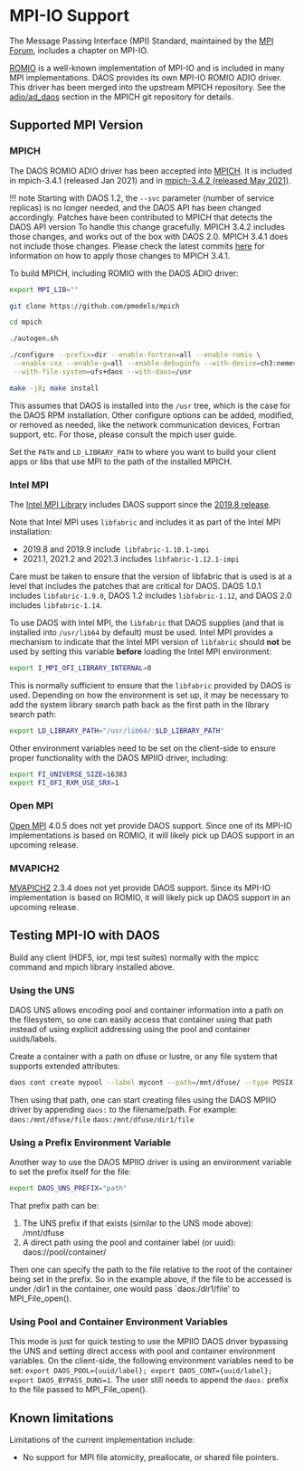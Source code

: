 # MPI-IO Support

The Message Passing Interface (MPI) Standard,
maintained by the [MPI Forum](https://www.mpi-forum.org/docs/),
includes a chapter on MPI-IO.

[ROMIO](https://www.mcs.anl.gov/projects/romio/) is a well-known
implementation of MPI-IO and is included in many MPI implementations.
DAOS provides its own MPI-IO ROMIO ADIO driver.
This driver has been merged into the upstream MPICH repository. See the
[adio/ad\_daos](https://github.com/pmodels/mpich/tree/main/src/mpi/romio/adio/ad_daos)
section in the MPICH git repository for details.

## Supported MPI Version

### MPICH

The DAOS ROMIO ADIO driver has been accepted into [MPICH](https://www.mpich.org/).
It is included in mpich-3.4.1 (released Jan 2021) and in
[mpich-3.4.2 (released May 2021)](https://www.mpich.org/downloads/).

!!! note
    Starting with DAOS 1.2, the `--svc` parameter (number of service replicas)
    is no longer needed, and the DAOS API has been changed accordingly.
    Patches have been contributed to MPICH that detects the DAOS API version
    To handle this change gracefully. MPICH 3.4.2 includes those changes,
    and works out of the box with DAOS 2.0.
    MPICH 3.4.1 does not include those changes. Please check the latest commits
    [here](https://github.com/pmodels/mpich/commits/main?author=mchaarawi)
    for information on how to apply those changes to MPICH 3.4.1.

To build MPICH, including ROMIO with the DAOS ADIO driver:

```bash
export MPI_LIB=""

git clone https://github.com/pmodels/mpich

cd mpich

./autogen.sh

./configure --prefix=dir --enable-fortran=all --enable-romio \
 --enable-cxx --enable-g=all --enable-debuginfo --with-device=ch3:nemesis \
 --with-file-system=ufs+daos --with-daos=/usr

make -j8; make install
```

This assumes that DAOS is installed into the `/usr` tree, which is the case for
the DAOS RPM installation. Other configure options can be added, modified, or
removed as needed, like the network communication devices, Fortran support,
etc. For those, please consult the mpich user guide.

Set the `PATH` and `LD_LIBRARY_PATH` to where you want to build your client
apps or libs that use MPI to the path of the installed MPICH.

### Intel MPI

The [Intel MPI Library](https://software.intel.com/content/www/us/en/develop/tools/mpi-library.html)
includes DAOS support since the
[2019.8 release](https://software.intel.com/content/www/us/en/develop/articles/intel-mpi-library-release-notes-linux.html).

Note that Intel MPI uses `libfabric` and includes it as part of the Intel MPI installation:

- 2019.8 and 2019.9 include` libfabric-1.10.1-impi`
- 2021.1, 2021.2 and 2021.3 includes `libfabric-1.12.1-impi`

Care must be taken to ensure that the version of libfabric that is used
is at a level that includes the patches that are critical for DAOS.
DAOS 1.0.1 includes `libfabric-1.9.0`, DAOS 1.2 includes `libfabric-1.12`,
and DAOS 2.0 includes `libfabric-1.14`.

To use DAOS with Intel MPI, the `libfabric` that DAOS supplies
(and that is installed into `/usr/lib64` by default) must be used.
Intel MPI provides a mechanism to indicate that the Intel MPI version of
`libfabric` should **not** be used by setting this variable **before**
loading the Intel MPI environment:

```bash
export I_MPI_OFI_LIBRARY_INTERNAL=0
```

This is normally sufficient to ensure that the `libfabric` provided by DAOS is used.
Depending on how the environment is set up, it may be necessary to add the
system library search path back as the first path in the library search path:

```bash
export LD_LIBRARY_PATH="/usr/lib64/:$LD_LIBRARY_PATH"
```

Other environment variables need to be set on the client-side to
ensure proper functionality with the DAOS MPIIO driver, including:

```bash
export FI_UNIVERSE_SIZE=16383
export FI_OFI_RXM_USE_SRX=1
```

### Open MPI

[Open MPI](https://www.open-mpi.org/) 4.0.5 does not yet provide DAOS support.
Since one of its MPI-IO implementations is based on ROMIO,
it will likely pick up DAOS support in an upcoming release.

### MVAPICH2

[MVAPICH2](https://mvapich.cse.ohio-state.edu/) 2.3.4 does not yet provide DAOS support.
Since its MPI-IO implementation is based on ROMIO,
it will likely pick up DAOS support in an upcoming release.

## Testing MPI-IO with DAOS

Build any client (HDF5, ior, mpi test suites) normally with the mpicc command
and mpich library installed above.

### Using the UNS

DAOS UNS allows encoding pool and container information into a path on the filesystem, so one can
easily access that container using that path instead of using explicit addressing using the pool and
container uuids/labels.

Create a container with a path on dfuse or lustre, or any file system that supports extended
attributes:

```bash
daos cont create mypool --label mycont --path=/mnt/dfuse/ --type POSIX
```

Then using that path, one can start creating files using the DAOS MPIIO driver by appending
`daos:` to the filename/path. For example:
`daos:/mnt/dfuse/file`
`daos:/mnt/dfuse/dir1/file`

### Using a Prefix Environment Variable

Another way to use the DAOS MPIIO driver is using an environment variable to set the prefix itself
for the file:

```bash
export DAOS_UNS_PREFIX="path"
```

That prefix path can be:

1. The UNS prefix if that exists (similar to the UNS mode above): /mnt/dfuse
2. A direct path using the pool and container label (or uuid): daos://pool/container/

Then one can specify the path to the file relative to the root of the container being set in the
prefix. So in the example above, if the file to be accessed is under /dir1 in the container, one
would pass `daos:/dir1/file' to MPI_File_open().

### Using Pool and Container Environment Variables

This mode is just for quick testing to use the MPIIO DAOS driver bypassing the UNS and setting
direct access with pool and container environment variables. On the client-side, the following
environment variables need to be set:
`export DAOS_POOL={uuid/label}; export DAOS_CONT={uuid/label}; export DAOS_BYPASS_DUNS=1`.
The user still needs to append the `daos:` prefix to the file passed to MPI_File_open().

## Known limitations

Limitations of the current implementation include:

- No support for MPI file atomicity, preallocate, or shared file pointers.
